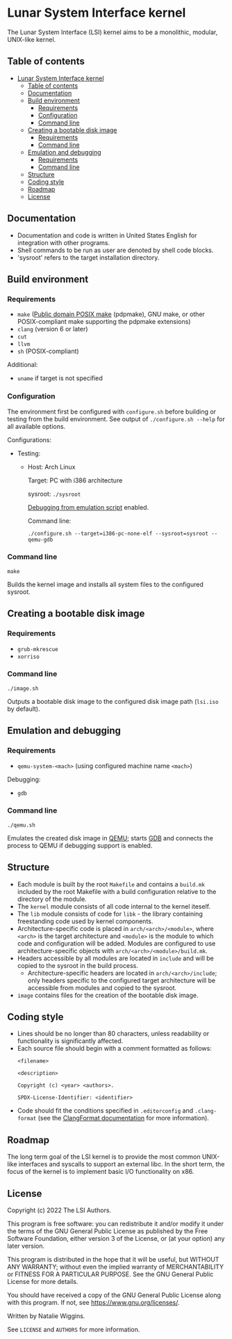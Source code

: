# Lunar System Interface kernel
The Lunar System Interface (LSI) kernel aims to be a monolithic, modular,
UNIX-like kernel.

## Table of contents
* [Lunar System Interface kernel](#lunar-system-interface-kernel)
    * [Table of contents](#table-of-contents)
    * [Documentation](#documentation)
    * [Build environment](#build-environment)
        * [Requirements](#requirements)
        * [Configuration](#configuration)
        * [Command line](#command-line)
    * [Creating a bootable disk image](#creating-a-bootable-disk-image)
        * [Requirements](#requirements-1)
        * [Command line](#command-line-1)
    * [Emulation and debugging](#emulation-and-debugging)
        * [Requirements](#requirements-2)
        * [Command line](#command-line-2)
    * [Structure](#structure)
    * [Coding style](#coding-style)
    * [Roadmap](#roadmap)
    * [License](#license)

## Documentation
* Documentation and code is written in United States English for integration
  with other programs.
* Shell commands to be run as user are denoted by shell code blocks.
* 'sysroot' refers to the target installation directory.

## Build environment
### Requirements
* `make` ([Public domain POSIX make](https://frippery.org/make) (pdpmake),
  GNU make, or other POSIX-compliant make supporting the pdpmake extensions)
* `clang` (version 6 or later)
* `cut`
* `llvm`
* `sh` (POSIX-compliant)

Additional:
* `uname` if target is not specified

### Configuration
The environment first be configured with `configure.sh` before building or
testing from the build environment. See output of `./configure.sh --help` for
all available options.

Configurations:
* Testing:
  * Host: Arch Linux

    Target: PC with i386 architecture

    sysroot: `./sysroot`

    [Debugging from emulation script](#emulation-and-debugging) enabled.

    Command line:
    ```shell
    ./configure.sh --target=i386-pc-none-elf --sysroot=sysroot --qemu-gdb
    ```

### Command line
```shell
make
```
Builds the kernel image and installs all system files to the configured sysroot.

## Creating a bootable disk image
### Requirements
* `grub-mkrescue`
* `xorriso`

### Command line
```shell
./image.sh
```
Outputs a bootable disk image to the configured disk image path (`lsi.iso` by
default).

## Emulation and debugging
### Requirements
* `qemu-system-<mach>` (using configured machine name `<mach>`)

Debugging:
* `gdb`

### Command line
```shell
./qemu.sh
```
Emulates the created disk image in [QEMU](https://www.qemu.org/); starts
[GDB](https://sourceware.org/gdb/) and connects the process to QEMU if debugging
support is enabled.

## Structure
* Each module is built by the root `Makefile` and contains a `build.mk` included
  by the root Makefile with a build configuration relative to the directory of
  the module.
* The `kernel` module consists of all code internal to the kernel iteself.
* The `lib` module consists of code for `libk` - the library containing
  freestanding code used by kernel components.
* Architecture-specific code is placed in `arch/<arch>/<module>`, where `<arch>`
  is the target architecture and `<module>` is the module to which code and
  configuration will be added. Modules are configured to use
  architecture-specific objects with `arch/<arch>/<module>/build.mk`.
* Headers accessible by all modules are located in `include` and will be copied
  to the sysroot in the build process.
    * Architecture-specific headers are located in `arch/<arch>/include`; only
      headers specific to the configured target architecture will be accessible
      from modules and copied to the sysroot.
* `image` contains files for the creation of the bootable disk image.

## Coding style
* Lines should be no longer than 80 characters, unless readability or
  functionality is significantly affected.
* Each source file should begin with a comment formatted as follows:
  ```
  <filename>

  <description>

  Copyright (c) <year> <authors>.

  SPDX-License-Identifier: <identifier>
  ```
* Code should fit the conditions specified in `.editorconfig` and
  `.clang-format` (see the
  [ClangFormat documentation](https://clang.llvm.org/docs/ClangFormat.html) for
  more information).

## Roadmap
The long term goal of the LSI kernel is to provide the most common UNIX-like
interfaces and syscalls to support an external libc. In the short term, the
focus of the kernel is to implement basic I/O functionality on x86.

## License
Copyright (c) 2022 The LSI Authors.

This program is free software: you can redistribute it and/or modify
it under the terms of the GNU General Public License as published by
the Free Software Foundation, either version 3 of the License, or
(at your option) any later version.

This program is distributed in the hope that it will be useful,
but WITHOUT ANY WARRANTY; without even the implied warranty of
MERCHANTABILITY or FITNESS FOR A PARTICULAR PURPOSE. See the
GNU General Public License for more details.

You should have received a copy of the GNU General Public License
along with this program. If not, see <https://www.gnu.org/licenses/>.

Written by Natalie Wiggins.

See `LICENSE` and `AUTHORS` for more information.
